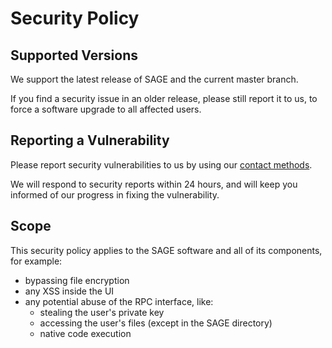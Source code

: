 # Security Policy

## Supported Versions

We support the latest release of SAGE and the current master branch.

If you find a security issue in an older release, please still report it to us,
to force a software upgrade to all affected users.

## Reporting a Vulnerability

Please report security vulnerabilities to us by using our
[contact methods](https://sage.party/contact).

We will respond to security reports within 24 hours, and will keep you informed
of our progress in fixing the vulnerability.

## Scope

This security policy applies to the SAGE software and all of its components, for
example:

- bypassing file encryption
- any XSS inside the UI
- any potential abuse of the RPC interface, like:
  - stealing the user's private key
  - accessing the user's files (except in the SAGE directory)
  - native code execution
